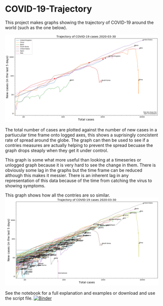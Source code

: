 # COVID-19-Trajectory
This project makes graphs showing the trajectory of COVID-19 around the world (such as the one below).

![Example Image](example.png)

The total number of cases are plotted against the number of new cases in a partiucular time frame onto logged axes, this shows a suprisingly concistent rate of spread around the globe. The graph can then be used to see if a contries measures are actually helping to prevent the spread becuase the graph drops steaply when they get it under control.

This graph is some what more useful than looking at a timeseries or unlogged graph because it is very hard to see the change in them. There is obviously some lag in the graphs but the time frame can be reduced although this makes it messier. There is an inherent lag in any representation of this data because of the time from catching the virus to showing symptoms.

This graph shows how all the contries are so similar.
![All Contries](all.png)

See the notebook for a full explanation and examples or download and use the script file.
[![Binder](https://mybinder.org/badge_logo.svg)](https://mybinder.org/v2/gh/jagoosw/COVID-19-Trajectory/master?filepath=COVID-19%20Trajectory.ipynb)
